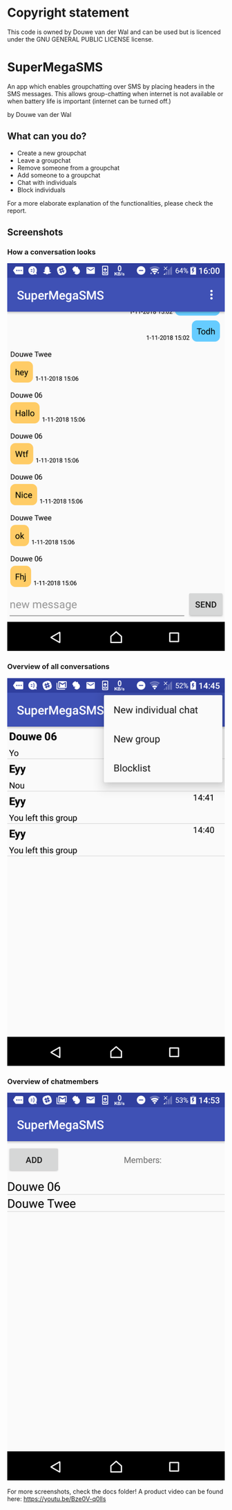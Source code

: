 # Copyright statement
This code is owned by Douwe van der Wal and can be used but is licenced under the  GNU GENERAL PUBLIC LICENSE license.

# SuperMegaSMS
An app which enables groupchatting over SMS by placing headers in the SMS messages. This allows group-chatting when internet is not available or when battery life is important (internet can be turned off.)

by Douwe van der Wal

## What can you do?

* Create a new groupchat
* Leave a groupchat
* Remove someone from a groupchat
* Add someone to a groupchat
* Chat with individuals
* Block individuals

For a more elaborate explanation of the functionalities, please check the report.

## Screenshots
### How a conversation looks
![alt text](https://github.com/d0uwe/SMileyS/blob/master/docs/group_conversation.png "conversation" )

### Overview of all conversations
![alt text](https://github.com/d0uwe/SMileyS/blob/master/docs/settings_overview.png "conversations" )

### Overview of chatmembers
![alt text](https://github.com/d0uwe/SMileyS/blob/master/docs/group_settings.png "conversation")

For more screenshots, check the docs folder!
A product video can be found here: https://youtu.be/Bze0V-q0lls
